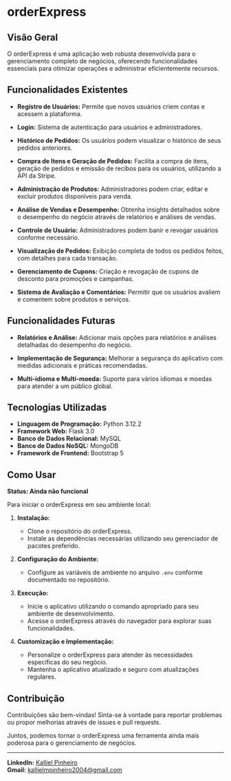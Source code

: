 # orderExpress

## Visão Geral

O orderExpress é uma aplicação web robusta desenvolvida para o gerenciamento completo de negócios, oferecendo funcionalidades essenciais para otimizar operações e administrar eficientemente recursos.

## Funcionalidades Existentes

- **Registro de Usuários:** Permite que novos usuários criem contas e acessem a plataforma.
  
- **Login:** Sistema de autenticação para usuários e administradores.
  
- **Histórico de Pedidos:** Os usuários podem visualizar o histórico de seus pedidos anteriores.
  
- **Compra de Itens e Geração de Pedidos:** Facilita a compra de itens, geração de pedidos e emissão de recibos para os usuários, utilizando a API da Stripe.

- **Administração de Produtos:** Administradores podem criar, editar e excluir produtos disponíveis para venda.

- **Análise de Vendas e Desempenho:** Obtenha insights detalhados sobre o desempenho do negócio através de relatórios e análises de vendas.

- **Controle de Usuário:** Administradores podem banir e revogar usuários conforme necessário.

- **Visualização de Pedidos:** Exibição completa de todos os pedidos feitos, com detalhes para cada transação.

- **Gerenciamento de Cupons:** Criação e revogação de cupons de desconto para promoções e campanhas.

- **Sistema de Avaliação e Comentários:** Permitir que os usuários avaliem e comentem sobre produtos e serviços.

## Funcionalidades Futuras

- **Relatórios e Análise:** Adicionar mais opções para relatórios e análises detalhadas do desempenho do negócio.

- **Implementação de Segurança:** Melhorar a segurança do aplicativo com medidas adicionais e práticas recomendadas.

- **Multi-idioma e Multi-moeda:** Suporte para vários idiomas e moedas para atender a um público global.

## Tecnologias Utilizadas

- **Linguagem de Programação:** Python 3.12.2
- **Framework Web:** Flask 3.0
- **Banco de Dados Relacional:** MySQL
- **Banco de Dados NoSQL:** MongoDB
- **Framework de Frontend:** Bootstrap 5

## Como Usar

**Status: Ainda não funcional**

Para iniciar o orderExpress em seu ambiente local:

1. **Instalação:**
   - Clone o repositório do orderExpress.
   - Instale as dependências necessárias utilizando seu gerenciador de pacotes preferido.

2. **Configuração do Ambiente:**
   - Configure as variáveis de ambiente no arquivo `.env` conforme documentado no repositório.

3. **Execução:**
   - Inicie o aplicativo utilizando o comando apropriado para seu ambiente de desenvolvimento.
   - Acesse o orderExpress através do navegador para explorar suas funcionalidades.

4. **Customização e Implementação:**
   - Personalize o orderExpress para atender às necessidades específicas do seu negócio.
   - Mantenha o aplicativo atualizado e seguro com atualizações regulares.

## Contribuição

Contribuições são bem-vindas! Sinta-se à vontade para reportar problemas ou propor melhorias através de issues e pull requests.

Juntos, podemos tornar o orderExpress uma ferramenta ainda mais poderosa para o gerenciamento de negócios.

---

**LinkedIn:** [Kalliel Pinheiro](https://www.linkedin.com/in/kalliel-pinheiro/)  
**Gmail:** kallielmpinheiro2004@gmail.com
